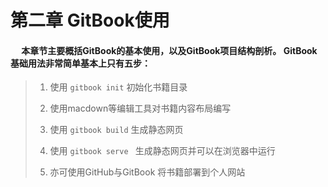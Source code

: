 # 第二章 GitBook使用


#### &ensp;&ensp; 本章节主要概括GitBook的基本使用，以及GitBook项目结构剖析。 GitBook基础用法非常简单基本上只有五步：
>
> 1. 使用 ```gitbook init``` 初始化书籍目录
> 
> 2. 使用macdown等编辑工具对书籍内容布局编写
> 
> 3. 使用 ``` gitbook build ``` 生成静态网页
>
> 4. 使用 ```gitbook serve ``` 生成静态网页并可以在浏览器中运行
> 
> 5. 亦可使用GitHub与GitBook 将书籍部署到个人网站

















